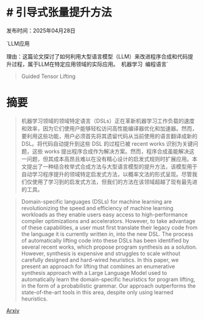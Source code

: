 # # 引导式张量提升方法

发布时间：2025年04月28日

`LLM应用

理由：这篇论文探讨了如何利用大型语言模型（LLM）来改进程序合成和代码提升过程，属于LLM在特定应用领域的实际应用。` `机器学习` `编程语言`

> Guided Tensor Lifting

# 摘要

> 机器学习领域的领域特定语言（DSLs）正在革新机器学习工作负载的速度和效率，因为它们使用户能够轻松访问高性能编译器优化和加速器。然而，要利用这些功能，用户必须首先将其遗留代码从当前使用的语言翻译成新的 DSL。将代码自动提升到这些 DSL 的过程已被 recent works 识别为关键问题，这些 works 提出程序合成作为解决方案。然而，程序合成虽能解决这一问题，但其成本高昂且难以在没有精心设计的启发式规则时扩展应用。本文提出了一种结合枚举式合成方法与大型语言模型的提升方法，该模型用于自动学习程序提升的领域特定启发式方法，以概率文法的形式呈现。尽管我们仅使用了学习到的启发式方法，但我们的方法在该领域超越了现有最先进的工具。

> Domain-specific languages (DSLs) for machine learning are revolutionizing the speed and efficiency of machine learning workloads as they enable users easy access to high-performance compiler optimizations and accelerators. However, to take advantage of these capabilities, a user must first translate their legacy code from the language it is currently written in, into the new DSL. The process of automatically lifting code into these DSLs has been identified by several recent works, which propose program synthesis as a solution. However, synthesis is expensive and struggles to scale without carefully designed and hard-wired heuristics. In this paper, we present an approach for lifting that combines an enumerative synthesis approach with a Large Language Model used to automatically learn the domain-specific heuristics for program lifting, in the form of a probabilistic grammar. Our approach outperforms the state-of-the-art tools in this area, despite only using learned heuristics.

[Arxiv](https://arxiv.org/abs/2504.19705)